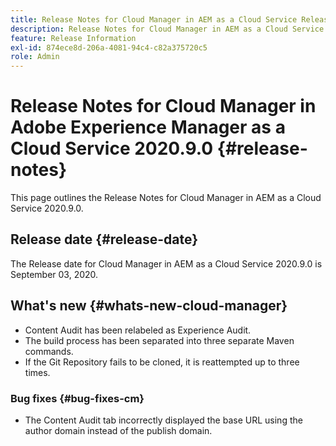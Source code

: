 ```yaml
---
title: Release Notes for Cloud Manager in AEM as a Cloud Service Release 2020.9.0
description: Release Notes for Cloud Manager in AEM as a Cloud Service Release 2020.9.0
feature: Release Information
exl-id: 874ece8d-206a-4081-94c4-c82a375720c5
role: Admin
---
```

# Release Notes for Cloud Manager in Adobe Experience Manager as a Cloud Service 2020.9.0 {#release-notes}

This page outlines the Release Notes for Cloud Manager in AEM as a Cloud Service 2020.9.0.

## Release date {#release-date}

The Release date for Cloud Manager in AEM as a Cloud Service 2020.9.0 is September 03, 2020.

## What's new {#whats-new-cloud-manager}

* Content Audit has been relabeled as Experience Audit.
* The build process has been separated into three separate Maven commands.
* If the Git Repository fails to be cloned, it is reattempted up to three times.

### Bug fixes {#bug-fixes-cm}

* The Content Audit tab incorrectly displayed the base URL using the author domain instead of the publish domain.
